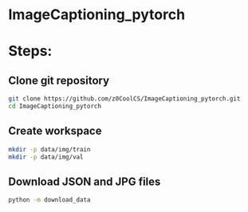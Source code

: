 # ImageCaptioning_pytorch


# Steps:
## Clone git repository
```sh
git clone https://github.com/z0CoolCS/ImageCaptioning_pytorch.git
cd ImageCaptioning_pytorch
```

## Create workspace
```sh
mkdir -p data/img/train
mkdir -p data/img/val
```

## Download JSON and JPG files
```sh
python -m download_data
```

